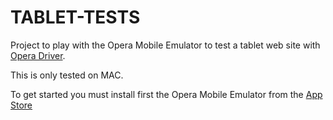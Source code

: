 TABLET-TESTS
============

Project to play with the Opera Mobile Emulator to test a tablet web site with [Opera Driver](https://github.com/operasoftware/operadriver).

This is only tested on MAC.

To get started you must install first the Opera Mobile Emulator from the [App Store](https://itunes.apple.com/de/app/opera-mobile-emulator/id515290645?mt=12)

